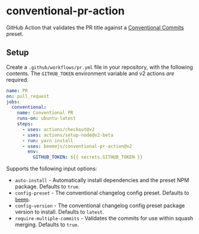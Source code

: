 # conventional-pr-action

GitHub Action that validates the PR title against a
[Conventional Commits](https://www.conventionalcommits.org) preset.

## Setup

Create a `.github/workflows/pr.yml` file in your repository, with the following contents. The
`GITHUB_TOKEN` environment variable and v2 actions _are_ required.

```yaml
name: PR
on: pull_request
jobs:
  conventional:
    name: Conventional PR
    runs-on: ubuntu-latest
    steps:
      - uses: actions/checkout@v2
      - uses: actions/setup-node@v2-beta
      - run: yarn install
      - uses: beemojs/conventional-pr-action@v2
        env:
          GITHUB_TOKEN: ${{ secrets.GITHUB_TOKEN }}
```

Supports the following input options:

- `auto-install` - Automatically install dependencies and the preset NPM package. Defaults to
  `true`.
- `config-preset` - The conventional changelog config preset. Defaults to
  [`beemo`](https://github.com/beemojs/conventional-changelog-beemo).
- `config-version` - The conventional changelog config preset package version to install. Defaults
  to `latest`.
- `require-multiple-commits` - Validates the commits for use within squash merging. Defaults to
  `true`.
